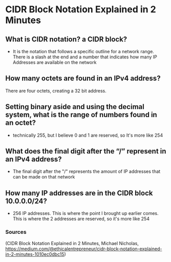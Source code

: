 # CIDR Block Notation Explained in 2 Minutes

## What is CIDR notation? a CIDR block?
- It is the notation that follows a specific outline for a network range. There is a slash at the end and a number that indicates how many IP Addresses are available on the network

## How many octets are found in an IPv4 address?
There are four octets, creating a 32 bit address.

## Setting binary aside and using the decimal system, what is the range of numbers found in an octet?
- technically 255, but I believe 0 and 1 are reserved, so It's more like 254

## What does the final digit after the “/” represent in an IPv4 address?
- The final digit after the "/" represents the amount of IP addresses that can be made on that network

## How many IP addresses are in the CIDR block 10.0.0.0/24?
- 256 IP addresses. This is where the point I brought up earlier comes. This is where the 2 addresses are reserved, so it's more like 254

### Sources
(CIDR Block Notation Explained in 2 Minutes, Michael Nicholas, https://medium.com/@ethicalentrepreneur/cidr-block-notation-explained-in-2-minutes-1010ec0dbc15) 
